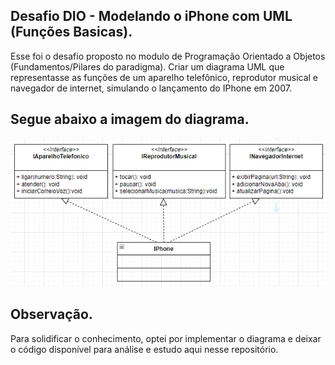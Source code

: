 ## Desafio DIO - Modelando o iPhone com UML (Funções Basicas).

Esse foi o desafio proposto no modulo de Programação Orientado a Objetos (Fundamentos/Pilares do paradigma).
Criar um diagrama UML que representasse as funções de um aparelho telefônico, reprodutor musical e navegador de internet,
simulando o lançamento do IPhone em 2007.

## Segue abaixo a imagem do diagrama.

![Diagrama](../diagrama-classe.png)

## Observação.

Para solidificar o conhecimento, optei por implementar o diagrama e deixar o código disponível para análise e estudo aqui nesse repositório.


